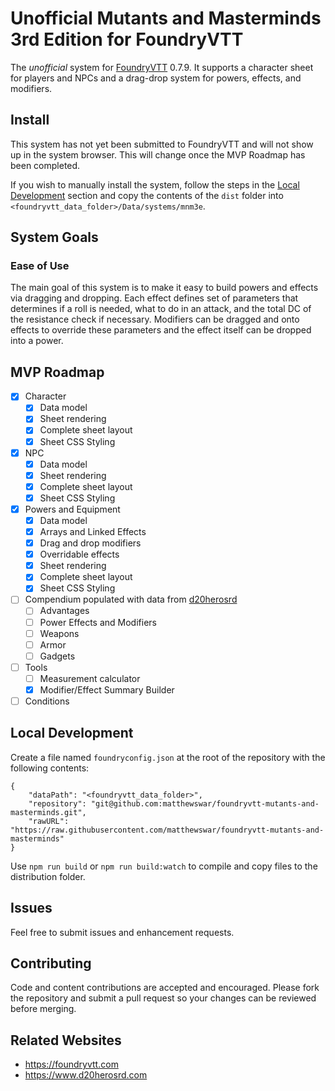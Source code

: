 # Unofficial Mutants and Masterminds 3rd Edition for FoundryVTT
The *unofficial* system for [FoundryVTT](https://foundryvtt.com) 0.7.9. It supports a character sheet for players and NPCs and a drag-drop system for powers, effects, and modifiers.

## Install
This system has not yet been submitted to FoundryVTT and will not show up in the system browser. This will change once the MVP Roadmap has been completed.

If you wish to manually install the system, follow the steps in the [Local Development](#local-development) section and copy the contents of the `dist` folder into `<foundryvtt_data_folder>/Data/systems/mnm3e`.

## System Goals
### Ease of Use
The main goal of this system is to make it easy to build powers and effects via dragging and dropping. Each effect defines set of parameters that determines if a roll is needed, what to do in an attack, and the total DC of the resistance check if necessary. Modifiers can be dragged and onto effects to override these parameters and the effect itself can be dropped into a power.

## MVP Roadmap
- [x] Character
    - [x] Data model
    - [x] Sheet rendering
    - [x] Complete sheet layout
    - [x] Sheet CSS Styling
- [x] NPC
    - [x] Data model
    - [x] Sheet rendering
    - [x] Complete sheet layout
    - [x] Sheet CSS Styling
- [x] Powers and Equipment
    - [x] Data model
    - [x] Arrays and Linked Effects
    - [x] Drag and drop modifiers
    - [x] Overridable effects
    - [x] Sheet rendering
    - [x] Complete sheet layout
    - [x] Sheet CSS Styling
- [ ] Compendium populated with data from [d20herosrd](https://www.d20herosrd.com)
    - [ ] Advantages
    - [ ] Power Effects and Modifiers
    - [ ] Weapons
    - [ ] Armor
    - [ ] Gadgets
- [ ] Tools
    - [ ] Measurement calculator
    - [x] Modifier/Effect Summary Builder
- [ ] Conditions

## Local Development
Create a file named `foundryconfig.json` at the root of the repository with the following contents:
```jsonc
{
    "dataPath": "<foundryvtt_data_folder>",
    "repository": "git@github.com:matthewswar/foundryvtt-mutants-and-masterminds.git",
    "rawURL": "https://raw.githubusercontent.com/matthewswar/foundryvtt-mutants-and-masterminds"
}
```

Use `npm run build` or `npm run build:watch` to compile and copy files to the distribution folder.

## Issues
Feel free to submit issues and enhancement requests.

## Contributing
Code and content contributions are accepted and encouraged. Please fork the repository and submit a pull request so your changes can be reviewed before merging.

## Related Websites
- https://foundryvtt.com
- https://www.d20herosrd.com
